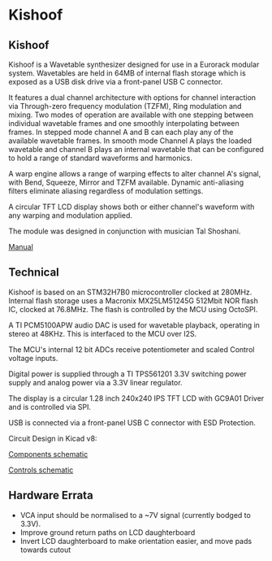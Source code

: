 # Kishoof

Kishoof
--------

Kishoof is a Wavetable synthesizer designed for use in a Eurorack modular system. Wavetables are held in 64MB of internal flash storage which is exposed as a USB disk drive via a front-panel USB C connector.

It features a dual channel architecture with options for channel interaction via Through-zero frequency modulation (TZFM), Ring modulation and mixing. Two modes of operation are available with one stepping between individual wavetable frames and one smoothly interpolating between frames. In stepped mode channel A and B can each play any of the available wavetable frames. In smooth mode Channel A plays the loaded wavetable and channel B plays an internal wavetable that can be configured to hold a range of standard waveforms and harmonics.

A warp engine allows a range of warping effects to alter channel A's signal, with Bend, Squeeze, Mirror and TZFM available. Dynamic anti-aliasing filters eliminate aliasing regardless of modulation settings.

A circular TFT LCD display shows both or either channel's waveform with any warping and modulation applied.

The module was designed in conjunction with musician Tal Shoshani.

[Manual](Kishoof_Manual.md)

Technical
---------

Kishoof is based on an STM32H7B0 microcontroller clocked at 280MHz. Internal flash storage uses a Macronix MX25LM51245G 512Mbit NOR flash IC, clocked at 76.8MHz. The flash is controlled by the MCU using OctoSPI.

A TI PCM5100APW audio DAC is used for wavetable playback, operating in stereo at 48KHz. This is interfaced to the MCU over I2S.

The MCU's internal 12 bit ADCs receive potentiometer and scaled Control voltage inputs.

Digital power is supplied through a TI TPS561201 3.3V switching power supply and analog power via a 3.3V linear regulator.

The display is a circular 1.28 inch 240x240 IPS TFT LCD with GC9A01 Driver and is controlled via SPI.

USB is connected via a front-panel USB C connector with ESD Protection.

Circuit Design in Kicad v8:

[Components schematic](Hardware/Kishoof_Components.pdf)

[Controls schematic](Hardware/Kishoof_Controls.pdf)


Hardware Errata
---------------

- VCA input should be normalised to a ~7V signal (currently bodged to 3.3V).
- Improve ground return paths on LCD daughterboard
- Invert LCD daughterboard to make orientation easier, and move pads towards cutout
